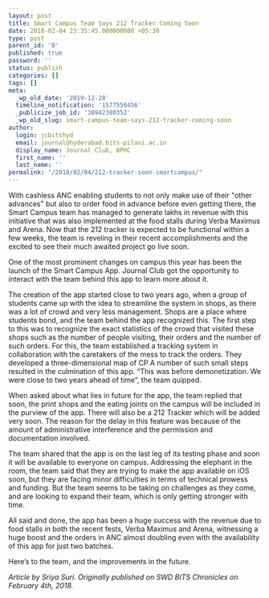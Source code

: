 ```yaml
---
layout: post
title: Smart Campus Team Says 212 Tracker Coming Soon
date: 2018-02-04 23:35:45.000000000 +05:30
type: post
parent_id: '0'
published: true
password: ''
status: publish
categories: []
tags: []
meta:
  _wp_old_date: '2019-12-28'
  timeline_notification: '1577556456'
  _publicize_job_id: '38942380352'
  _wp_old_slug: smart-campus-team-says-212-tracker-coming-soon
author:
  login: jcbitshyd
  email: journal@hyderabad.bits-pilani.ac.in
  display_name: Journal Club, BPHC
  first_name: ''
  last_name: ''
permalink: "/2018/02/04/212-tracker-soon-smartcampus/"
---
```

<p><!-- wp:paragraph --></p>
<p>With cashless ANC enabling students to not only make use of their "other advances" but also to order food in advance before even getting there, the Smart Campus team has managed to generate lakhs in revenue with this initiative that was also implemented at the food stalls during Verba Maximus and Arena. Now that the 212 tracker is expected to be functional within a few weeks, the team is reveling in their recent accomplishments and the excited to see their much awaited project go live soon.</p>
<p><!-- /wp:paragraph --></p>
<p><!-- wp:paragraph --></p>
<p>One of the most prominent changes on campus this year has been the launch of the Smart Campus App. Journal Club got the opportunity to interact with the team behind this app to learn more about it.</p>
<p><!-- /wp:paragraph --></p>
<p><!-- wp:paragraph --></p>
<p>The creation of the app started close to two years ago, when a group of students came up with the idea to streamline the system in shops, as there was a lot of crowd and very less management. Shops are a place where students bond, and the team behind the app recognized this. The first step to this was to recognize the exact statistics of the crowd that visited these shops such as the number of people visiting, their orders and the number of such orders. For this, the team established a tracking system in collaboration with the caretakers of the mess to track the orders. They developed a three-dimensional map of CP A number of such small steps resulted in the culmination of this app. “This was before demonetization. We were close to two years ahead of time”, the team quipped.</p>
<p><!-- /wp:paragraph --></p>
<p><!-- wp:paragraph --></p>
<p>When asked about what lies in future for the app, the team replied that soon, the print shops and the eating joints on the campus will be included in the purview of the app. There will also be a 212 Tracker which will be added very soon. The reason for the delay in this feature was because of the amount of administrative interference and the permission and documentation involved.</p>
<p><!-- /wp:paragraph --></p>
<p><!-- wp:paragraph --></p>
<p>The team shared that the app is on the last leg of its testing phase and soon it will be available to everyone on campus. Addressing the elephant in the room, the team said that they are trying to make the app available on iOS soon, but they are facing minor difficulties in terms of technical prowess and funding. But the team seems to be taking on challenges as they come, and are looking to expand their team, which is only getting stronger with time.</p>
<p><!-- /wp:paragraph --></p>
<p><!-- wp:paragraph --></p>
<p>All said and done, the app has been a huge success with the revenue due to food stalls in both the recent fests, Verba Maximus and Arena, witnessing a huge boost and the orders in ANC almost doubling even with the availability of this app for just two batches.</p>
<p><!-- /wp:paragraph --></p>
<p><!-- wp:paragraph --></p>
<p>Here’s to the team, and the improvements in the future.</p>
<p><!-- /wp:paragraph --></p>
<p><!-- wp:paragraph --></p>
<p><em>Article by Sriya Suri. Originally published on SWD BITS Chronicles on February 4th, 2018.</em></p>
<p><!-- /wp:paragraph --></p>
